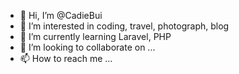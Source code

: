 - 👋 Hi, I’m @CadieBui
- 👀 I’m interested in coding, travel, photograph, blog
- 🌱 I’m currently learning Laravel, PHP
- 💞️ I’m looking to collaborate on ...
- 📫 How to reach me ...

<!---
CadieBui/CadieBui is a ✨ special ✨ repository because its `README.md` (this file) appears on your GitHub profile.
You can click the Preview link to take a look at your changes.
--->
